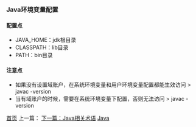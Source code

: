### Java环境变量配置

#### 配置点
* JAVA_HOME：jdk根目录
* CLASSPATH：lib目录
* PATH：bin目录

#### 注意点
* 如果没有设置域账户，在系统环境变量和用户环境变量配置都能生效访问 > javac -version
* 当有域账户的时候，需要在系统环境变量下配置，否则无法访问 > javac -version

[首页](../../README.md) 上一篇： [下一篇：Java相关术语](201905001.md) [Java](java.md)
